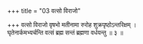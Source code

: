 +++
title = "03 वत्सो विराजो"

+++
वत्सो विराजो वृषभो मतीनामा रुरोह शुक्रपृष्ठोऽन्तरिक्षम् ।  
घृतेनार्कमभ्यर्चन्ति वत्सं ब्रह्म सन्तं ब्रह्मणा वर्धयन्तु ॥ ३ ॥
